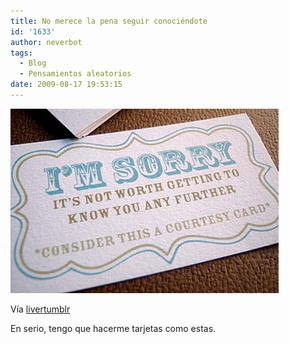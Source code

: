 ```yaml
---
title: No merece la pena seguir conociéndote
id: '1633'
author: neverbot
tags:
  - Blog
  - Pensamientos aleatorios
date: 2009-08-17 19:53:15
---
```


[![](./no-merece-la-pena-seguir-conociendote/gQlkWkXFlpdcu947SkxEKDugo1_500.jpg)](http://livercake.tumblr.com/post/133446971/no-te-sientas-mal-pero-ya-no-es-lo-mismo-y-no-lo)

Vía [livertumblr](http://livercake.tumblr.com/post/133446971/no-te-sientas-mal-pero-ya-no-es-lo-mismo-y-no-lo)

En serio, tengo que hacerme tarjetas como estas.